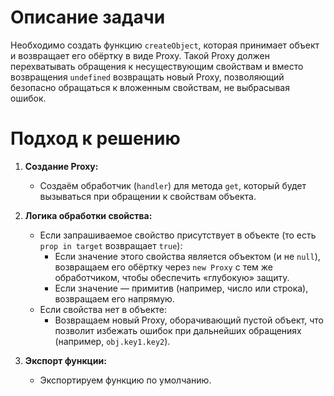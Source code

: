 # Описание задачи

Необходимо создать функцию `createObject`, которая принимает объект и возвращает его обёртку в виде Proxy. Такой Proxy должен перехватывать обращения к несуществующим свойствам и вместо возвращения `undefined` возвращать новый Proxy, позволяющий безопасно обращаться к вложенным свойствам, не выбрасывая ошибок.

# Подход к решению

1. **Создание Proxy:**
   - Создаём обработчик (`handler`) для метода `get`, который будет вызываться при обращении к свойствам объекта.

2. **Логика обработки свойства:**
   - Если запрашиваемое свойство присутствует в объекте (то есть `prop in target` возвращает `true`):
     - Если значение этого свойства является объектом (и не `null`), возвращаем его обёртку через `new Proxy` с тем же обработчиком, чтобы обеспечить «глубокую» защиту.
     - Если значение — примитив (например, число или строка), возвращаем его напрямую.
   - Если свойства нет в объекте:
     - Возвращаем новый Proxy, оборачивающий пустой объект, что позволит избежать ошибок при дальнейших обращениях (например, `obj.key1.key2`).

3. **Экспорт функции:**
   - Экспортируем функцию по умолчанию.

